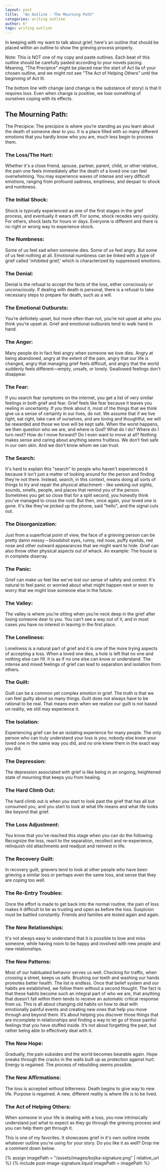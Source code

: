 ```yaml
---
layout: post
title:  "An Outline - The Mourning Path"
categories: writing outline
author: K°
tags: writing outline
---
```

In keeping with my want to talk about grief, here's an outline that should be placed within an outline to show the grieving process properly. 

Note: This is NOT one of my copy and paste outlines. Each beat of this outline should be carefully pasted according to your novels pacing. Meaning, "The Precipice" might be placed near the start of Act IIa of your chosen outline, and we might not see "The Act of Helping Others" until the beginning of Act III.

The bottom line with change (and change is the substance of story) is that it requires loss. Even when change is positive, we lose something of ourselves coping with its effects.

## The Mourning Path:
The Precipice:
The precipice is where you’re standing as you learn about the death of someone dear to you. It is a place filled with so many different emotions that you hardly know who you are, much less begin to process them.


### The Loss/The Hurt:
Whether it's a close friend, spouse, partner, parent, child, or other relative, the pain one feels immediately after the death of a loved one can feel overwhelming. You may experience waves of intense and very difficult emotions, ranging from profound sadness, emptiness, and despair to shock and numbness.


### The Initial Shock:
Shock is typically experienced as one of the first stages in the grief process, and eventually it wears off. For some, shock recedes very quickly. For others, shock lasts for hours or days. Everyone is different and there is no right or wrong way to experience shock.


### The Numbness:
Some of us feel sad when someone dies. Some of us feel angry. But some of us feel nothing at all. Emotional numbness can be linked with a type of grief called 'inhibited grief,' which is characterized by suppressed emotions.


### The Denial:
Denial is the refusal to accept the facts of the loss, either consciously or unconsciously. If dealing with death is personal, there is a refusal to take necessary steps to prepare for death, such as a will.


### The Emotional Outbursts:
You’re definitely upset, but more often than not, you’re not upset at who you think you’re upset at. Grief and emotional outbursts tend to walk hand in hand.


### The Anger:
Many people do in fact feel angry when someone we love dies. Angry at being abandoned, angry at the extent of the pain, angry that our life is changed, angry that managing grief feels difficult, and angry that the world suddenly feels different—empty, unsafe, or lonely. Swallowed feelings don't disappear.


### The Fear:
If you search fear symptoms on the internet, you get a list of very similar feelings in both grief and fear. Grief feels like fear because it leaves you reeling in uncertainty. If you think about it, most of the things that we think give us a sense of certainty in our lives, do not. We assume that if we live right, eat right, take care of ourselves, and are loving and thoughtful, we will be rewarded and those we love will be kept safe. When the worst happens, we then question who we are, and where is God? What do I do? Where do I turn next? How do I move forward? Do I even want to move at all? Nothing makes sense and caring about anything seems fruitless. We don’t feel safe in our own skin. And we don’t know whom we can trust.


### The Search:
It's hard to explain this "search" to people who haven't experienced it because it isn't just a matter of looking around for the person and finding they're not there. Instead, search, in this context, means doing all sorts of things to try and repair the physical attachment - like seeking out sights, sounds, smells, people, and places that remind you of the person. Sometimes you get so close that for a split second, you honestly think you've managed to cross the void. But then, once again, your loved one is gone. It's like they've picked up the phone, said "hello", and the signal cuts out.


### The Disorganization:
Just from a superficial point of view, the face of a grieving person can be pretty damn messy – bloodshot eyes, runny, red nose, puffy eyelids, red nose and other outward appearances that we might want to hide. Grief can also throw other physical aspects out of whack. An example: The house is in complete disarray.


### The Panic:
Grief can make us feel like we've lost our sense of safety and control. It's natural to feel panic or worried about what might happen next or even to worry that we might lose someone else in the future.


### The Valley:
The valley is where you’re sitting when you’re neck deep in the grief after losing someone dear to you. You can’t see a way out of it, and in most cases you have no interest in leaving in the first place.


### The Loneliness:
Loneliness is a natural part of grief and it is one of the more trying aspects of accepting a loss. When a loved one dies, a hole is left that no one and nothing else can fill. It is as if no one else can know or understand. The intense and mixed feelings of grief can lead to separation and isolation from others.


### The Guilt:
Guilt can be a common yet complex emotion in grief. The truth is that we can feel guilty about so many things. Guilt does not always have to be rational to be real. That means even when we realize our guilt is not based on reality, we still may experience it.


### The Isolation:
Experiencing grief can be an isolating experience for many people. The only person who can truly understand your loss is you; nobody else knew your loved one in the same way you did, and no one knew them in the exact way you did.

### The Depression:
The depression associated with grief is like being in an ongoing, heightened state of mourning that keeps you from healing.


### The Hard Climb Out:
The hard climb out is when you start to look past the grief that has all but consumed you, and you start to look at what life means and what life looks like beyond that grief.


### The Loss Adjustment:
You know that you’ve reached this stage when you can do the following: Recognize the loss, react to the separation, recollect and re-experience, relinquish old attachments and readjust and reinvest in life.


### The Recovery Guilt:
In recovery guilt, grievers tend to look at other people who have been grieving a similar loss or perhaps even the same loss, and sense that they are coping too well.


### The Re-Entry Troubles:
Once the effort is made to get back into the normal routine, the pain of loss makes it difficult to be as trusting and open as before the loss. Suspicion must be battled constantly. Friends and families are tested again and again.


### The New Relationships:
It's not always easy to understand that it is possible to love and miss someone, while having room to be happy and involved with new people and new relationships.


### The New Patterns:
Most of our habituated behavior serves us well. Checking for traffic, when crossing a street, keeps us safe. Brushing our teeth and washing our hands promotes better health. The list is endless. Once that belief system and our habits are established, we follow them without a second thought. The fact is that these habits become such an integral part of who we are, that anything that doesn’t fall within them tends to receive an automatic critical response from us. This is all about changing old habits on how to deal with emotionally painful events and creating new ones that help you move through and beyond them. It’s about helping you discover those things that are incomplete in relationships and finding a way to let go of those painful feelings that you have stuffed inside. It’s not about forgetting the past, but rather being able to effectively deal with it.


### The New Hope:
Gradually, the pain subsides and the world becomes bearable again. Hope sneaks through the cracks in the walls built up as protection against hurt. Energy is regained. The process of rebuilding seems possible.


### The New Affirmations:
The loss is accepted without bitterness. Death begins to give way to new life. Purpose is regained. A new, different reality is where life is to be lived.


### The Act of Helping Others:
When someone in your life is dealing with a loss, you now intrinsically understand just what to expect as they go through the grieving process and you can help them get through it.

This is one of my favorites. It showcases grief in it's own outline inside whatever outline you're using for your story. Do you like it as well? Drop me a comment down below.

<!-- signature -->
{% assign imagePath = "/assets/images/kojika-signature.png" | relative_url %}
{% include post-image-signature.liquid imagePath = imagePath %}